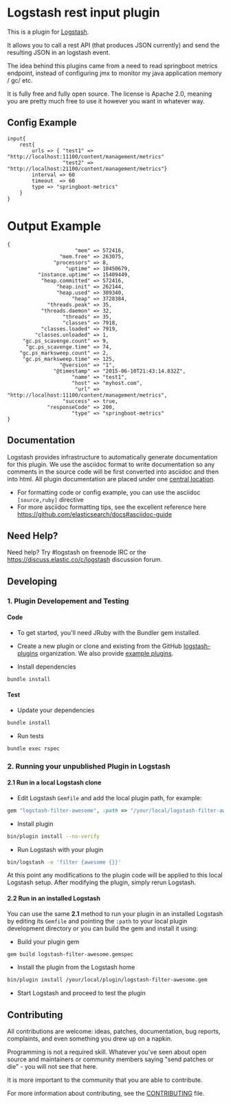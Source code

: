 # Logstash rest input plugin

This is a plugin for [Logstash](https://github.com/elasticsearch/logstash).

It allows you to call a rest API (that produces JSON currently) and send the resulting JSON in an logstash event.

The idea behind this plugins came from a need to read springboot metrics endpoint, instead of configuring jmx to monitor my java application memory / gc/ etc.



It is fully free and fully open source. The license is Apache 2.0, meaning you are pretty much free to use it however you want in whatever way.

## Config Example

```
input{
	rest{
		urls => { "test1" => "http://localhost:11100/content/management/metrics"
		          "test2" => "http://localhost:21100/content/management/metrics"}
		interval => 60
		timeout  => 60
		type => "springboot-metrics"
	}
}

```

# Output Example

```
{
                      "mem" => 572416,
                 "mem.free" => 263075,
               "processors" => 8,
                   "uptime" => 10450679,
          "instance.uptime" => 15409449,
           "heap.committed" => 572416,
                "heap.init" => 262144,
                "heap.used" => 309340,
                     "heap" => 3728384,
             "threads.peak" => 35,
           "threads.daemon" => 32,
                  "threads" => 35,
                  "classes" => 7918,
           "classes.loaded" => 7919,
         "classes.unloaded" => 1,
     "gc.ps_scavenge.count" => 9,
      "gc.ps_scavenge.time" => 74,
    "gc.ps_marksweep.count" => 2,
     "gc.ps_marksweep.time" => 125,
                 "@version" => "1",
               "@timestamp" => "2015-06-10T21:43:14.832Z",
                     "name" => "test1",
                     "host" => "myhost.com",
                      "url" => "http://localhost:11100/content/management/metrics",
                  "success" => true,
             "responseCode" => 200,
                     "type" => "springboot-metrics"
}
```

## Documentation

Logstash provides infrastructure to automatically generate documentation for this plugin. We use the asciidoc format to write documentation so any comments in the source code will be first converted into asciidoc and then into html. All plugin documentation are placed under one [central location](http://www.elasticsearch.org/guide/en/logstash/current/).

- For formatting code or config example, you can use the asciidoc `[source,ruby]` directive
- For more asciidoc formatting tips, see the excellent reference here https://github.com/elasticsearch/docs#asciidoc-guide

## Need Help?

Need help? Try #logstash on freenode IRC or the https://discuss.elastic.co/c/logstash discussion forum.

## Developing

### 1. Plugin Developement and Testing

#### Code
- To get started, you'll need JRuby with the Bundler gem installed.

- Create a new plugin or clone and existing from the GitHub [logstash-plugins](https://github.com/logstash-plugins) organization. We also provide [example plugins](https://github.com/logstash-plugins?query=example).

- Install dependencies
```sh
bundle install
```

#### Test

- Update your dependencies

```sh
bundle install
```

- Run tests

```sh
bundle exec rspec
```

### 2. Running your unpublished Plugin in Logstash

#### 2.1 Run in a local Logstash clone

- Edit Logstash `Gemfile` and add the local plugin path, for example:
```ruby
gem "logstash-filter-awesome", :path => "/your/local/logstash-filter-awesome"
```
- Install plugin
```sh
bin/plugin install --no-verify
```
- Run Logstash with your plugin
```sh
bin/logstash -e 'filter {awesome {}}'
```
At this point any modifications to the plugin code will be applied to this local Logstash setup. After modifying the plugin, simply rerun Logstash.

#### 2.2 Run in an installed Logstash

You can use the same **2.1** method to run your plugin in an installed Logstash by editing its `Gemfile` and pointing the `:path` to your local plugin development directory or you can build the gem and install it using:

- Build your plugin gem
```sh
gem build logstash-filter-awesome.gemspec
```
- Install the plugin from the Logstash home
```sh
bin/plugin install /your/local/plugin/logstash-filter-awesome.gem
```
- Start Logstash and proceed to test the plugin

## Contributing

All contributions are welcome: ideas, patches, documentation, bug reports, complaints, and even something you drew up on a napkin.

Programming is not a required skill. Whatever you've seen about open source and maintainers or community members  saying "send patches or die" - you will not see that here.

It is more important to the community that you are able to contribute.

For more information about contributing, see the [CONTRIBUTING](https://github.com/elasticsearch/logstash/blob/master/CONTRIBUTING.md) file.
